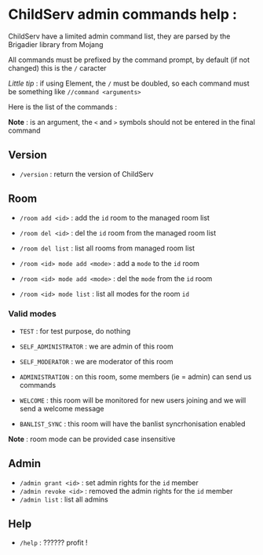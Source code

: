 # ChildServ admin commands help :

ChildServ have a limited admin command list, they are parsed by the Brigadier library from Mojang

All commands must be prefixed by the command prompt, by default (if not changed) this is the `/` caracter

_Little tip_ : if using Element, the `/` must be doubled, so each command must be something like `//command <arguments>`

Here is the list of the commands :

**Note** : <XXX> is an argument, the `<` and `>` symbols should not be entered in the final command

## Version

- `/version` : return the version of ChildServ

## Room

- `/room add <id>` : add the `id` room to the managed room list
- `/room del <id>` : del the `id` room from the managed room list
- `/room del list` : list all rooms from managed room list


- `/room <id> mode add <mode>` : add a `mode` to the `id` room
- `/room <id> mode add <mode>` : del the `mode` from the `id` room
- `/room <id> mode list` : list all modes for the room `id`

### Valid modes

- `TEST` : for test purpose, do nothing


- `SELF_ADMINISTRATOR` : we are admin of this room
- `SELF_MODERATOR` : we are moderator of this room


- `ADMINISTRATION` : on this room, some members (ie = admin) can send us commands
- `WELCOME` : this room will be monitored for new users joining and we will send a welcome message
- `BANLIST_SYNC` : this room will have the banlist syncrhonisation enabled

**Note** : room mode can be provided case insensitive 

## Admin

- `/admin grant <id>` : set admin rights for the `id` member
- `/admin revoke <id>` : removed the admin rights for the `id` member
- `/admin list` : list all admins

## Help

- `/help` : ?????? profit !